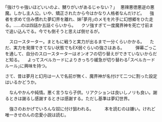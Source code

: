 ｢強けりゃ強いほどいいのよ、嬲りがいがあるじゃない？｣
　悪辣悪徳悪逆の悪魔。しかし主人公。いや、矯正されたから今はかなり人格者なんだけど。
　強者を求めて住み慣れた夢幻界を離れ、妹｢夢月｣のメモを片手に幻想郷をひた走る。……のは四話か五話ぐらいから。
　クソ強すぎて一度魔界神を死亡寸前まで追い込んでる。今でも倒そうと思えば倒せるが。

　スロースターター。まともに戦うと実力が出るまで一分くらいかかる。
　ただ、実力を発揮できてない状態でもEX弱ぐらいの強さはある。
　
　弾幕ごっこを通して、自分のスロースターターはオンオフの切り替えができていないからだと知る。
　よってスペルカードによりきっちり緩急が切り替わる｢スペルカードルール｣に興味を持つ。

さて、昔は夢月と幻月は一人で名前が無く、魔界神が名付けて二つに割った設定はいるかどうか。

　なんやかんや純情。悪く言うなら子供。リアクションは良いしノリも良い。謝るときは謝るし感謝するときは感謝する。ただし基準は夢幻世界。

　強さのおかげでいろんな奴に付け狙われる。
　
　本を読むのは嫌い。けれど唯一きせのんの恋愛小説は読む。